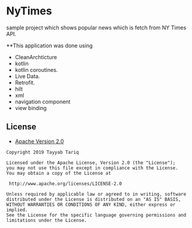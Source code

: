 # NyTimes
sample project which shows popular news which is fetch from NY Times API.

**This application was done using 

- CleanArchticture
- kotlin
- kotlin coroutines.
- Live Data.
- Retrofit.
- hilt
- xml
- navigation component
- view binding

## License

* [Apache Version 2.0](http://www.apache.org/licenses/LICENSE-2.0.html)

```
Copyright 2019 Tayyab Tariq

Licensed under the Apache License, Version 2.0 (the "License");
you may not use this file except in compliance with the License.
You may obtain a copy of the License at

 http://www.apache.org/licenses/LICENSE-2.0

Unless required by applicable law or agreed to in writing, software
distributed under the License is distributed on an "AS IS" BASIS,
WITHOUT WARRANTIES OR CONDITIONS OF ANY KIND, either express or implied.
See the License for the specific language governing permissions and
limitations under the License.

